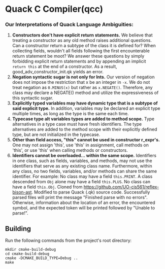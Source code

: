 # Quack C Compiler(qcc)

### Our Interpretations of Quack Language Ambiguities:
1. **Constructors don't have explicit return statements.**  We believe that treating a constructor as any old method raises additional questions.  Can a constructor return a subtype of the class it is defined for?  When collecting fields, wouldn't all fields following the first encounterable return statement be moot?  We answer these questions by simply forbidding explicit return statements and by appending an implicit `return this` at the end of a constructor.  As a result, good_adv_constructor_init.qk yields an error.
2. **Negation syntactic sugar is not only for Ints.** Our version of negation does not impose the restriction that x be an integer in `-x`.  We do not treat negation as `0.MINUS(x)` but rather as `x.NEGATE()`.  Therefore, any class may declare a NEGATE() method and utilize the expressiveness of this syntactic sugar.
3. **Explicitly typed variables may have dynamic type that is a subtype of said explicit type.**  In addition, variables may be declared an explicit type multiple times, as long as the type is the same each time.
4. **Typecase type alt variables types are added to method scope.** Type alternatives in a type case must have fresh identifiers.  The type alternatives are added to the method scope with their explicitly defined type, but are not initialized in the typecase.
5. **Other than field access, "this" cannot be used in constructor r_expr's.**  One may not assign 'this', use 'this' in assignment, call methods on 'this', or use 'this' when calling methods or constructors.
6. **Identifiers cannot be overloaded... within the same scope.**  Identifiers in one class, such as fields, variables, and methods,  may not use the identifiers that serve as any existing class name.  Furthermore, within any class, no two fields, variables, and/or methods can share the same identifier.  For example: No class may have a field `this.PRINT`.  A class descended from `Obj` alone may have a field `this.PLUS`.  No class can have a field `this.Obj`.
Cloned from https://github.com/UO-cis561/reflex-bison-ast. Modified to parse Quack (.qk) source code. 
Successfully parsed files will print the message "Finished parse with no errors". Otherwise, information about the location of an error, the encountered symbol, and the expected token will be printed followed by "Unable to parse!". 

## Building
Run the following commands from the project's root directory:
```
mkdir cmake-build-debug
cd cmake-build-debug
cmake -DCMAKE_BUILD_TYPE=Debug ..
make
```
